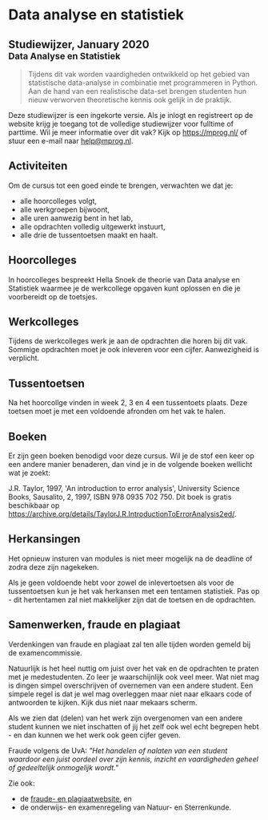 # Data analyse en statistiek

## Studiewijzer, January 2020<br><small>Data Analyse en Statistiek</small>

> Tijdens dit vak worden vaardigheden ontwikkeld op het gebied van statistische data-analyse in combinatie met programmeren in Python. Aan de hand van een realistische data-set brengen studenten hun nieuw verworven theoretische kennis ook gelijk in de praktijk.

Deze studiewijzer is een ingekorte versie. Als je inlogt en registreert op de website krijg je toegang tot de volledige studiewijzer voor fulltime of parttime. Wil je meer informatie over dit vak? Kijk op <https://mprog.nl/> of stuur een e-mail naar <help@mprog.nl>.


## Activiteiten

Om de cursus tot een goed einde te brengen, verwachten we dat je:

- alle hoorcolleges volgt,
- alle werkgroepen bijwoont,
- alle uren aanwezig bent in het lab,
- alle opdrachten volledig uitgewerkt instuurt,
- alle drie de tussentoetsen maakt en haalt.


## Hoorcolleges

In hoorcolleges bespreekt Hella Snoek de theorie van Data analyse en Statistiek waarmee je de werkcollege opgaven kunt oplossen en die je voorbereidt op de toetsjes. 


## Werkcolleges
Tijdens de werkcolleges werk je aan de opdrachten die horen bij dit vak. Sommige opdrachten moet je ook inleveren voor een cijfer.
Aanwezigheid is verplicht.

## Tussentoetsen
Na het hoorcollge vinden in week 2, 3 en 4 een tussentoets plaats. Deze toetsen moet je met een voldoende afronden om het vak te halen.

## Boeken
Er zijn geen boeken benodigd voor deze cursus. Wil je de stof een keer op een andere manier benaderen, dan vind je in de volgende boeken wellicht wat je zoekt:

J.R. Taylor, 1997, 'An introduction to error analysis', University Science Books, Sausalito, 2, 1997, ISBN 978 0935 702 750. Dit boek is gratis beschikbaar op https://archive.org/details/TaylorJ.R.IntroductionToErrorAnalysis2ed/.


## Herkansingen
Het opnieuw insturen van modules is niet meer mogelijk na de deadline of zodra deze zijn nagekeken.

Als je geen voldoende hebt voor zowel de inlevertoetsen als voor de tussentoetsen kun je het vak herkansen met een tentamen statistiek.
Pas op - dit hertentamen zal niet makkelijker zijn dat de toetsen en de opdrachten. 


## Samenwerken, fraude en plagiaat

Verdenkingen van fraude en plagiaat zal ten alle tijden worden gemeld bij de examencommissie.

Natuurlijk is het heel nuttig om juist over het vak en de opdrachten te praten met je medestudenten.
Zo leer je waarschijnlijk ook veel meer.
Wat niet mag is dingen simpel overschrijven of overnemen van een andere student.
Een simpele regel is dat je wel mag overleggen maar niet naar elkaars code of antwoorden te kijken.
Kijk dus niet naar mekaars scherm.

Als we zien dat (delen) van het werk zijn overgenomen van een andere student kunnen we
niet inschatten of jij het zelf ook wel echt begrepen hebt - en dan kunnen we
het werk ook geen cijfer geven.

Fraude volgens de UvA: *"Het handelen of nalaten van een student waardoor een
juist oordeel over zijn kennis, inzicht en vaardigheden geheel of gedeeltelijk
onmogelijk wordt."*

Zie ook:

* de [fraude- en plagiaatwebsite](http://www.uva.nl/plagiaat), en
* de onderwijs- en examenregeling van Natuur- en Sterrenkunde.
